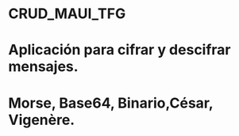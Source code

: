 # CRUD_MAUI_TFG
# Aplicación para cifrar y descifrar mensajes.
# Morse, Base64, Binario,César, Vigenère.
